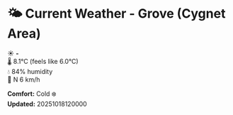 # 🌤️ Current Weather - Grove (Cygnet Area)

☀️ **-**  
🌡️ 8.1°C (feels like 6.0°C)  
💧 84% humidity  
💨 N 6 km/h  

**Comfort:** Cold ❄️  
**Updated:** 20251018120000
